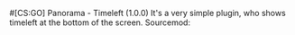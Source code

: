 #[CS:GO] Panorama - Timeleft (1.0.0)
It's a very simple plugin, who shows timeleft at the bottom of the screen.
Sourcemod: